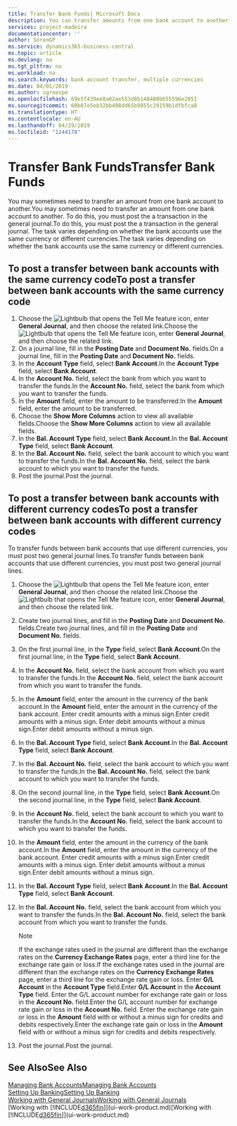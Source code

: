 ```yaml
---
title: Transfer Bank Funds| Microsoft Docs
description: You can transfer amounts from one bank account to another, including different currencies, by posting the transaction in the general journal.
services: project-madeira
documentationcenter: ''
author: SorenGP
ms.service: dynamics365-business-central
ms.topic: article
ms.devlang: na
ms.tgt_pltfrm: na
ms.workload: na
ms.search.keywords: bank account transfer, multiple currencies
ms.date: 04/01/2019
ms.author: sgroespe
ms.openlocfilehash: 69e5f439ee8a02ae553d8b148480b655596e2951
ms.sourcegitcommit: 60b87e5eb32bb408dd65b9855c29159b1dfbfca8
ms.translationtype: HT
ms.contentlocale: en-AU
ms.lasthandoff: 04/29/2019
ms.locfileid: "1244178"
---
```

# <a name="transfer-bank-funds"></a><span data-ttu-id="47446-103">Transfer Bank Funds</span><span class="sxs-lookup"><span data-stu-id="47446-103">Transfer Bank Funds</span></span>
<span data-ttu-id="47446-104">You may sometimes need to transfer an amount from one bank account to another.</span><span class="sxs-lookup"><span data-stu-id="47446-104">You may sometimes need to transfer an amount from one bank account to another.</span></span> <span data-ttu-id="47446-105">To do this, you must post the a transaction in the general journal.</span><span class="sxs-lookup"><span data-stu-id="47446-105">To do this, you must post the a transaction in the general journal.</span></span> <span data-ttu-id="47446-106">The task varies depending on whether the bank accounts use the same currency or different currencies.</span><span class="sxs-lookup"><span data-stu-id="47446-106">The task varies depending on whether the bank accounts use the same currency or different currencies.</span></span>

## <a name="to-post-a-transfer-between-bank-accounts-with-the-same-currency-code"></a><span data-ttu-id="47446-107">To post a transfer between bank accounts with the same currency code</span><span class="sxs-lookup"><span data-stu-id="47446-107">To post a transfer between bank accounts with the same currency code</span></span>
1. <span data-ttu-id="47446-108">Choose the ![Lightbulb that opens the Tell Me feature](media/ui-search/search_small.png "Tell me what you want to do") icon, enter **General Journal**, and then choose the related link.</span><span class="sxs-lookup"><span data-stu-id="47446-108">Choose the ![Lightbulb that opens the Tell Me feature](media/ui-search/search_small.png "Tell me what you want to do") icon, enter **General Journal**, and then choose the related link.</span></span>
2. <span data-ttu-id="47446-109">On a journal line, fill in the **Posting Date** and **Document No.** fields.</span><span class="sxs-lookup"><span data-stu-id="47446-109">On a journal line, fill in the **Posting Date** and **Document No.** fields.</span></span>
3. <span data-ttu-id="47446-110">In the **Account Type** field, select **Bank Account**.</span><span class="sxs-lookup"><span data-stu-id="47446-110">In the **Account Type** field, select **Bank Account**.</span></span>
4. <span data-ttu-id="47446-111">In the **Account No.** field, select the bank from which you want to transfer the funds.</span><span class="sxs-lookup"><span data-stu-id="47446-111">In the **Account No.** field, select the bank from which you want to transfer the funds.</span></span>
5. <span data-ttu-id="47446-112">In the **Amount** field, enter the amount to be transferred.</span><span class="sxs-lookup"><span data-stu-id="47446-112">In the **Amount** field, enter the amount to be transferred.</span></span>
6. <span data-ttu-id="47446-113">Choose the **Show More Columns** action to view all available fields.</span><span class="sxs-lookup"><span data-stu-id="47446-113">Choose the **Show More Columns** action to view all available fields.</span></span>
7. <span data-ttu-id="47446-114">In the **Bal. Account Type** field, select **Bank Account**.</span><span class="sxs-lookup"><span data-stu-id="47446-114">In the **Bal. Account Type** field, select **Bank Account**.</span></span>
8. <span data-ttu-id="47446-115">In the **Bal. Account No.** field, select the bank account to which you want to transfer the funds.</span><span class="sxs-lookup"><span data-stu-id="47446-115">In the **Bal. Account No.** field, select the bank account to which you want to transfer the funds.</span></span>
9. <span data-ttu-id="47446-116">Post the journal.</span><span class="sxs-lookup"><span data-stu-id="47446-116">Post the journal.</span></span>

## <a name="to-post-a-transfer-between-bank-accounts-with-different-currency-codes"></a><span data-ttu-id="47446-117">To post a transfer between bank accounts with different currency codes</span><span class="sxs-lookup"><span data-stu-id="47446-117">To post a transfer between bank accounts with different currency codes</span></span>
<span data-ttu-id="47446-118">To transfer funds between bank accounts that use different currencies, you must post two general journal lines.</span><span class="sxs-lookup"><span data-stu-id="47446-118">To transfer funds between bank accounts that use different currencies, you must post two general journal lines.</span></span>

1. <span data-ttu-id="47446-119">Choose the ![Lightbulb that opens the Tell Me feature](media/ui-search/search_small.png "Tell me what you want to do") icon, enter **General Journal**, and then choose the related link.</span><span class="sxs-lookup"><span data-stu-id="47446-119">Choose the ![Lightbulb that opens the Tell Me feature](media/ui-search/search_small.png "Tell me what you want to do") icon, enter **General Journal**, and then choose the related link.</span></span>
2. <span data-ttu-id="47446-120">Create two journal lines, and fill in the **Posting Date** and **Document No.** fields.</span><span class="sxs-lookup"><span data-stu-id="47446-120">Create two journal lines, and fill in the **Posting Date** and **Document No.** fields.</span></span>
3. <span data-ttu-id="47446-121">On the first journal line, in the **Type** field, select **Bank Account**.</span><span class="sxs-lookup"><span data-stu-id="47446-121">On the first journal line, in the **Type** field, select **Bank Account**.</span></span>
4. <span data-ttu-id="47446-122">In the **Account No.** field, select the bank account from which you want to transfer the funds.</span><span class="sxs-lookup"><span data-stu-id="47446-122">In the **Account No.** field, select the bank account from which you want to transfer the funds.</span></span>
5. <span data-ttu-id="47446-123">In the **Amount** field, enter the amount in the currency of the bank account.</span><span class="sxs-lookup"><span data-stu-id="47446-123">In the **Amount** field, enter the amount in the currency of the bank account.</span></span> <span data-ttu-id="47446-124">Enter credit amounts with a minus sign.</span><span class="sxs-lookup"><span data-stu-id="47446-124">Enter credit amounts with a minus sign.</span></span> <span data-ttu-id="47446-125">Enter debit amounts without a minus sign.</span><span class="sxs-lookup"><span data-stu-id="47446-125">Enter debit amounts without a minus sign.</span></span>
6. <span data-ttu-id="47446-126">In the **Bal. Account Type** field, select **Bank Account**.</span><span class="sxs-lookup"><span data-stu-id="47446-126">In the **Bal. Account Type** field, select **Bank Account**.</span></span>
7. <span data-ttu-id="47446-127">In the **Bal. Account No.** field, select the bank account to which you want to transfer the funds.</span><span class="sxs-lookup"><span data-stu-id="47446-127">In the **Bal. Account No.** field, select the bank account to which you want to transfer the funds.</span></span>
8. <span data-ttu-id="47446-128">On the second journal line, in the **Type** field, select **Bank Account**.</span><span class="sxs-lookup"><span data-stu-id="47446-128">On the second journal line, in the **Type** field, select **Bank Account**.</span></span>
9. <span data-ttu-id="47446-129">In the **Account No.** field, select the bank account to which you want to transfer the funds.</span><span class="sxs-lookup"><span data-stu-id="47446-129">In the **Account No.** field, select the bank account to which you want to transfer the funds.</span></span>
10. <span data-ttu-id="47446-130">In the **Amount** field, enter the amount in the currency of the bank account.</span><span class="sxs-lookup"><span data-stu-id="47446-130">In the **Amount** field, enter the amount in the currency of the bank account.</span></span> <span data-ttu-id="47446-131">Enter credit amounts with a minus sign.</span><span class="sxs-lookup"><span data-stu-id="47446-131">Enter credit amounts with a minus sign.</span></span> <span data-ttu-id="47446-132">Enter debit amounts without a minus sign.</span><span class="sxs-lookup"><span data-stu-id="47446-132">Enter debit amounts without a minus sign.</span></span>
11. <span data-ttu-id="47446-133">In the **Bal. Account Type** field, select **Bank Account**.</span><span class="sxs-lookup"><span data-stu-id="47446-133">In the **Bal. Account Type** field, select **Bank Account**.</span></span>  
12. <span data-ttu-id="47446-134">In the **Bal. Account No.** field, select the bank account from which you want to transfer the funds.</span><span class="sxs-lookup"><span data-stu-id="47446-134">In the **Bal. Account No.** field, select the bank account from which you want to transfer the funds.</span></span>

    > [!NOTE]  
    > <span data-ttu-id="47446-135">If the exchange rates used in the journal are different than the exchange rates on the **Currency Exchange Rates** page, enter a third line for the exchange rate gain or loss.</span><span class="sxs-lookup"><span data-stu-id="47446-135">If the exchange rates used in the journal are different than the exchange rates on the **Currency Exchange Rates** page, enter a third line for the exchange rate gain or loss.</span></span> <span data-ttu-id="47446-136">Enter **G/L Account** in the **Account Type** field.</span><span class="sxs-lookup"><span data-stu-id="47446-136">Enter **G/L Account** in the **Account Type** field.</span></span> <span data-ttu-id="47446-137">Enter the G/L account number for exchange rate gain or loss in the **Account No.** field.</span><span class="sxs-lookup"><span data-stu-id="47446-137">Enter the G/L account number for exchange rate gain or loss in the **Account No.** field.</span></span> <span data-ttu-id="47446-138">Enter the exchange rate gain or loss in the **Amount** field with or without a minus sign for credits and debits respectively.</span><span class="sxs-lookup"><span data-stu-id="47446-138">Enter the exchange rate gain or loss in the **Amount** field with or without a minus sign for credits and debits respectively.</span></span>
13. <span data-ttu-id="47446-139">Post the journal.</span><span class="sxs-lookup"><span data-stu-id="47446-139">Post the journal.</span></span>

## <a name="see-also"></a><span data-ttu-id="47446-140">See Also</span><span class="sxs-lookup"><span data-stu-id="47446-140">See Also</span></span>
[<span data-ttu-id="47446-141">Managing Bank Accounts</span><span class="sxs-lookup"><span data-stu-id="47446-141">Managing Bank Accounts</span></span>](bank-manage-bank-accounts.md)  
[<span data-ttu-id="47446-142">Setting Up Banking</span><span class="sxs-lookup"><span data-stu-id="47446-142">Setting Up Banking</span></span>](bank-setup-banking.md)  
[<span data-ttu-id="47446-143">Working with General Journals</span><span class="sxs-lookup"><span data-stu-id="47446-143">Working with General Journals</span></span>](ui-work-general-journals.md)  
<span data-ttu-id="47446-144">[Working with [!INCLUDE[d365fin](includes/d365fin_md.md)]](ui-work-product.md)</span><span class="sxs-lookup"><span data-stu-id="47446-144">[Working with [!INCLUDE[d365fin](includes/d365fin_md.md)]](ui-work-product.md)</span></span>
